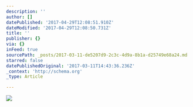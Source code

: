 ```yaml
---
description: ''
author: []
datePublished: '2017-04-29T12:08:51.910Z'
dateModified: '2017-04-29T12:08:50.731Z'
title: ''
publisher: {}
via: {}
inFeed: true
sourcePath: _posts/2017-03-11-de5207d9-2c3c-4d9a-8b1a-d25749e68a24.md
starred: false
datePublishedOriginal: '2017-03-11T14:43:36.236Z'
_context: 'http://schema.org'
_type: Article

---
```

![](https://the-grid-user-content.s3-us-west-2.amazonaws.com/e10acd41-47b3-4b86-a549-eae001de2409.jpg)
